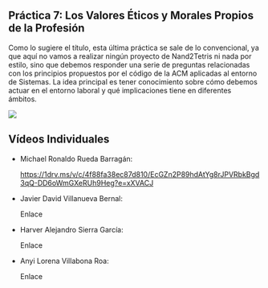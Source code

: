 ## Práctica 7: Los Valores Éticos y Morales Propios de la Profesión
Como lo sugiere el título, esta última práctica se sale de lo convencional, ya que aquí no vamos a realizar ningún proyecto de Nand2Tetris ni nada por estilo, sino que debemos responder una serie de preguntas relacionadas con los principios propuestos por el código de la ACM aplicadas al entorno de Sistemas. La idea principal es tener conocimiento sobre cómo debemos actuar en el entorno laboral y qué implicaciones tiene en diferentes ámbitos.


![](https://images.pexels.com/photos/15388479/pexels-photo-15388479/free-photo-of-mujer-apple-manzana-ordenador-portatil.jpeg)

## Vídeos Individuales
- Michael Ronaldo Rueda Barragán:

  https://1drv.ms/v/c/4f88fa38ec87d810/EcGZn2P89hdAtYg8rJPVRbkBgd3qQ-DD6oWmGXeRUh9Heg?e=xXVACJ
  
- Javier David Villanueva Bernal:

  Enlace
  
- Harver Alejandro Sierra García:

  Enlace
  
- Anyi Lorena Villabona Roa:

  Enlace

